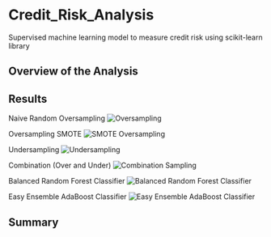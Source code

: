 # Credit_Risk_Analysis
Supervised machine learning model to measure credit risk using scikit-learn library

## Overview of the Analysis

## Results

Naive Random Oversampling 
![Oversampling](https://user-images.githubusercontent.com/93154363/160525971-9b9a482c-039c-403d-a8bb-98fb020ed9af.png)

Oversampling SMOTE
![SMOTE Oversampling](https://user-images.githubusercontent.com/93154363/160525972-030ad2b5-746c-4119-af0c-65ecaaeb721f.png)

Undersampling
![Undersampling](https://user-images.githubusercontent.com/93154363/160525973-708d77f6-e6a3-4f7b-a2d3-733d2de94992.png)

Combination (Over and Under)
![Combination Sampling](https://user-images.githubusercontent.com/93154363/160525968-561480a3-3210-4926-836f-6d0951bc2f6e.png)

Balanced Random Forest Classifier
![Balanced Random Forest Classifier](https://user-images.githubusercontent.com/93154363/160525967-82e9661f-5562-4052-9c11-e502e5d773d1.png)

Easy Ensemble AdaBoost Classifier
![Easy Ensemble AdaBoost Classifier](https://user-images.githubusercontent.com/93154363/160525970-0931cef5-f08f-4063-8eec-1efbafcbf1f5.png)

## Summary






